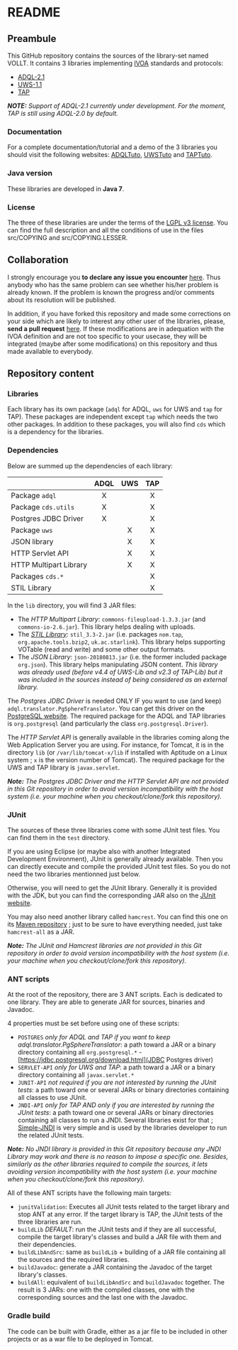 README
======

Preambule
---------

This GitHub repository contains the sources of the library-set named VOLLT. It
contains 3 libraries implementing [IVOA](http://www.ivoa.net/ "International Virtual Observatory Alliance")
standards and protocols:

* [ADQL-2.1](http://www.ivoa.net/documents/ADQL/20180112/index.html "Astronomical Data Query Language")
* [UWS-1.1](http://www.ivoa.net/documents/UWS/20161024/index.html "Universal Worker Service pattern")
* [TAP](http://www.ivoa.net/documents/TAP/ "Table Access Protocol")

_**NOTE:** Support of ADQL-2.1 currently under development. For the moment, TAP
is still using ADQL-2.0 by default._

### Documentation
For a complete documentation/tutorial and a demo of the 3 libraries you should visit the following websites: [ADQLTuto](http://cdsportal.u-strasbg.fr/adqltuto), [UWSTuto](http://cdsportal.u-strasbg.fr/uwstuto) and [TAPTuto](http://cdsportal.u-strasbg.fr/taptuto).

### Java version
These libraries are developed in **Java 7**.

### License
The three of these libraries are under the terms of the [LGPL v3 license](https://www.gnu.org/licenses/lgpl.html). You can find the full description and all the conditions of use in the files src/COPYING and src/COPYING.LESSER.

Collaboration
-------------

I strongly encourage you **to declare any issue you encounter** [here](https://github.com/gmantele/taplib/issues). Thus anybody who has the same problem can see whether his/her problem is already known. If the problem is known the progress and/or comments about its resolution will be published.

In addition, if you have forked this repository and made some corrections on your side which are likely to interest any other user of the libraries, please, **send a pull request** [here](https://github.com/gmantele/taplib/pulls). If these modifications are in adequation with the IVOA definition and are not too specific to your usecase, they will be integrated (maybe after some modifications) on this repository and thus made available to everybody.

Repository content
------------------

### Libraries
Each library has its own package (`adql` for ADQL, `uws` for UWS and `tap` for TAP). These packages are independent except `tap` which needs the two other packages. In addition to these packages, you will also find `cds` which is a dependency for the libraries.

### Dependencies
Below are summed up the dependencies of each library:

|                        | ADQL | UWS | TAP |
|------------------------|:----:|:---:|:---:|
| Package `adql`         |  X   |     |  X  |
| Package `cds.utils`    |  X   |     |  X  |
| Postgres JDBC Driver   |  X   |     |  X  |
| Package `uws`          |      |  X  |  X  |
| JSON library           |      |  X  |  X  |
| HTTP Servlet API       |      |  X  |  X  |
| HTTP Multipart Library |      |  X  |  X  |
| Packages `cds.*`       |      |     |  X  |
| STIL Library           |      |     |  X  |

In the `lib` directory, you will find 3 JAR files:
* The *HTTP Multipart Library*: `commons-fileupload-1.3.3.jar` (and `commons-io-2.6.jar`). This library helps dealing with uploads.
* The *[STIL Library](http://www.star.bris.ac.uk/~mbt/stil/)*: `stil_3.3-2.jar` (i.e. packages `nom.tap`, `org.apache.tools.bzip2`, `uk.ac.starlink`). This library helps supporting VOTable (read and write) and some other output formats.
* The *JSON Library*: `json-20180813.jar` (i.e. the former included package `org.json`). This library helps manipulating JSON content. _This library was already used (before v4.4 of UWS-Lib and v2.3 of TAP-Lib) but it was included in the sources instead of being considered as an external library._

The *Postgres JDBC Driver* is needed ONLY IF you want to use (and keep) `adql.translator.PgSphereTranslator`. You can get this driver on the [PostgreSQL website](https://jdbc.postgresql.org/download.html). The required package for the ADQL and TAP libraries is `org.postgresql` (and particularly the class `org.postgresql.Driver`).

The *HTTP Servlet API* is generally available in the libraries coming along the Web Application Server you are using. For instance, for Tomcat, it is in the directory `lib` (or `/var/lib/tomcat-x/lib` if installed with Aptitude on a Linux system ; `x` is the version number of Tomcat). The required package for the UWS and TAP library is `javax.servlet`.

*__Note:__ The Postgres JDBC Driver and the HTTP Servlet API are not provided in this Git repository in order to avoid version incompatibility with the host system (i.e. your machine when you checkout/clone/fork this repository).*

### JUnit

The sources of these three libraries come with some JUnit test files. You can find them in the `test` directory.

If you are using Eclipse (or maybe also with another Integrated Development Environment), JUnit is generally already available. Then you can directly execute and compile the provided JUnit test files. So you do not need the two libraries mentionned just below.

Otherwise, you will need to get the JUnit library. Generally it is provided with the JDK, but you can find the corresponding JAR also on the [JUnit website](https://github.com/junit-team/junit4/wiki/Download-and-Install).

You may also need another library called `hamcrest`. You can find this one on its [Maven repository](http://search.maven.org/#search|ga|1|g%3Aorg.hamcrest) ; just to be sure to have everything needed, just take `hamcrest-all` as a JAR.

*__Note:__ The JUnit and Hamcrest libraries are not provided in this Git repository in order to avoid version incompatibility with the host system (i.e. your machine when you checkout/clone/fork this repository).*

### ANT scripts
At the root of the repository, there are 3 ANT scripts. Each is dedicated to one library. They are able to generate JAR for sources, binaries and Javadoc.

4 properties must be set before using one of these scripts:
* `POSTGRES` *only for ADQL and TAP if you want to keep adql.translator.PgSphereTranslator*: a path toward a JAR or a binary directory containing all `org.postgresql.*` - [https://jdbc.postgresql.org/download.html](JDBC Postgres driver)
* `SERVLET-API` *only for UWS and TAP*: a path toward a JAR or a binary directory containing all `javax.servlet.*`
* `JUNIT-API` *not required if you are not interested by running the JUnit tests*: a path toward one or several JARs or binary directories containing all classes to use JUnit.
* `JNDI-API`  *only for TAP AND only if you are interested by running the JUnit tests*: a path toward one or several JARs or binary directories containing all classes to run a JNDI. Several libraries exist for that ; [Simple-JNDI](https://code.google.com/archive/p/osjava/wikis/SimpleJNDI.wiki) is very simple and is used by the libraries developer to run the related JUnit tests.

*__Note:__ No JNDI library is provided in this Git repository because any JNDI Library may work and there is no reason to impose a specific one. Besides, similarly as the other libraries required to compile the sources, it lets avoiding version incompatibility with the host system (i.e. your machine when you checkout/clone/fork this repository).*

All of these ANT scripts have the following main targets:
* `junitValidation`: Executes all JUnit tests related to the target library and stop ANT at any error. If the target library is TAP, the JUnit tests of the three libraries are run.
* `buildLib` *DEFAULT*: run the JUnit tests and if they are all successful, compile the target library's classes and build a JAR file with them and their dependencies.
* `buildLibAndSrc`: same as `buildLib` + building of a JAR file containing all the sources and the required libraries.
* `buildJavadoc`: generate a JAR containing the Javadoc of the target library's classes.
* `buildAll`: equivalent of `buildLibAndSrc` and `buildJavadoc` together. The result is 3 JARs: one with the compiled classes, one with the corresponding sources and the last one with the Javadoc.

### Gradle build
The code can be built with Gradle, either as a jar file to be included in other projects 
or as a war file to be deployed in Tomcat.
